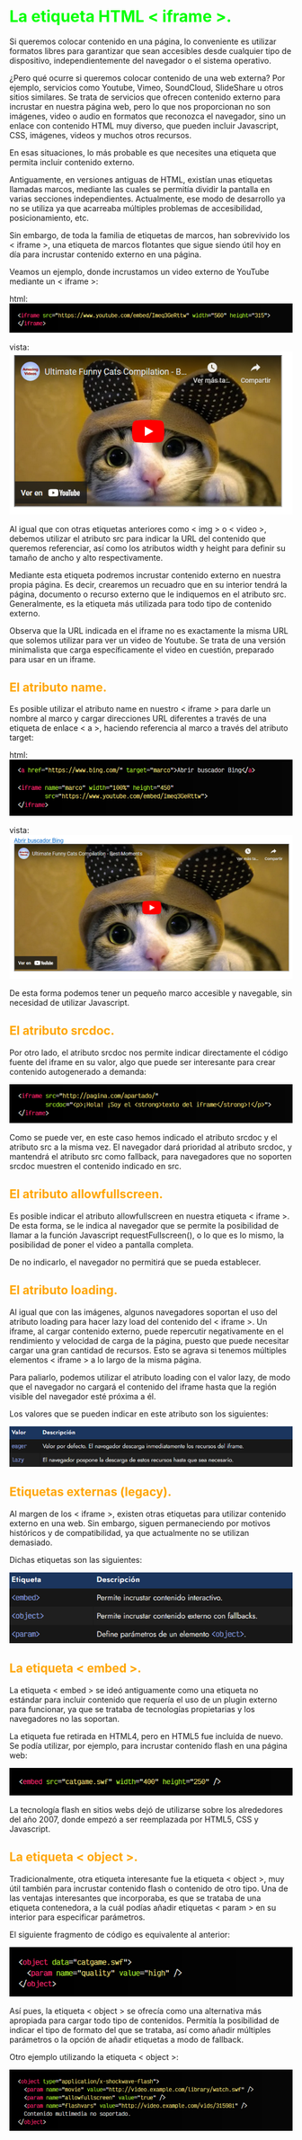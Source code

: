 # <span style="color:lime">La etiqueta HTML < iframe >.</span>

Si queremos colocar contenido en una página, lo conveniente es utilizar formatos libres para garantizar que sean accesibles desde cualquier tipo de dispositivo, independientemente del navegador o el sistema operativo.

¿Pero qué ocurre si queremos colocar contenido de una web externa? Por ejemplo, servicios como Youtube, Vimeo, SoundCloud, SlideShare u otros sitios similares. Se trata de servicios que ofrecen contenido externo para incrustar en nuestra página web, pero lo que nos proporcionan no son imágenes, video o audio en formatos que reconozca el navegador, sino un enlace con contenido HTML muy diverso, que pueden incluir Javascript, CSS, imágenes, videos y muchos otros recursos.

En esas situaciones, lo más probable es que necesites una etiqueta que permita incluir contenido externo.

Antiguamente, en versiones antiguas de HTML, existían unas etiquetas llamadas marcos, mediante las cuales se permitía dividir la pantalla en varias secciones independientes. Actualmente, ese modo de desarrollo ya no se utiliza ya que acarreaba múltiples problemas de accesibilidad, posicionamiento, etc.

Sin embargo, de toda la familia de etiquetas de marcos, han sobrevivido los < iframe >, una etiqueta de marcos flotantes que sigue siendo útil hoy en día para incrustar contenido externo en una página.

Veamos un ejemplo, donde incrustamos un video externo de YouTube mediante un < iframe >:

html:
![alt text](./imagenes-la-etiqueta-iframe/image.png)

vista:
![alt text](./imagenes-la-etiqueta-iframe/image-1.png)

Al igual que con otras etiquetas anteriores como < img > o < video >, debemos utilizar el atributo src para indicar la URL del contenido que queremos referenciar, así como los atributos width y height para definir su tamaño de ancho y alto respectivamente.

Mediante esta etiqueta podremos incrustar contenido externo en nuestra propia página. Es decir, crearemos un recuadro que en su interior tendrá la página, documento o recurso externo que le indiquemos en el atributo src. Generalmente, es la etiqueta más utilizada para todo tipo de contenido externo.

Observa que la URL indicada en el iframe no es exactamente la misma URL que solemos utilizar para ver un video de Youtube. Se trata de una versión minimalista que carga específicamente el video en cuestión, preparado para usar en un iframe.

## <span style="color:orange">El atributo name.</span>
Es posible utilizar el atributo name en nuestro < iframe > para darle un nombre al marco y cargar direcciones URL diferentes a través de una etiqueta de enlace < a >, haciendo referencia al marco a través del atributo target:

html:
![alt text](./imagenes-la-etiqueta-iframe/image-2.png)

vista:
![alt text](./imagenes-la-etiqueta-iframe/image-3.png)

De esta forma podemos tener un pequeño marco accesible y navegable, sin necesidad de utilizar Javascript.

## <span style="color:orange">El atributo srcdoc.</span>
Por otro lado, el atributo srcdoc nos permite indicar directamente el código fuente del iframe en su valor, algo que puede ser interesante para crear contenido autogenerado a demanda:

![alt text](./imagenes-la-etiqueta-iframe/image-4.png)

Como se puede ver, en este caso hemos indicado el atributo srcdoc y el atributo src a la misma vez. El navegador dará prioridad al atributo srcdoc, y mantendrá el atributo src como fallback, para navegadores que no soporten srcdoc muestren el contenido indicado en src.

## <span style="color:orange">El atributo allowfullscreen.</span>
Es posible indicar el atributo allowfullscreen en nuestra etiqueta < iframe >. De esta forma, se le indica al navegador que se permite la posibilidad de llamar a la función Javascript requestFullscreen(), o lo que es lo mismo, la posibilidad de poner el video a pantalla completa.

De no indicarlo, el navegador no permitirá que se pueda establecer.

## <span style="color:orange">El atributo loading.</span>
Al igual que con las imágenes, algunos navegadores soportan el uso del atributo loading para hacer lazy load del contenido del < iframe >. Un iframe, al cargar contenido externo, puede repercutir negativamente en el rendimiento y velocidad de carga de la página, puesto que puede necesitar cargar una gran cantidad de recursos. Esto se agrava si tenemos múltiples elementos < iframe > a lo largo de la misma página.

Para paliarlo, podemos utilizar el atributo loading con el valor lazy, de modo que el navegador no cargará el contenido del iframe hasta que la región visible del navegador esté próxima a él.

Los valores que se pueden indicar en este atributo son los siguientes:

![alt text](./imagenes-la-etiqueta-iframe/image-5.png)

## <span style="color:orange">Etiquetas externas (legacy).</span>
Al margen de los < iframe >, existen otras etiquetas para utilizar contenido externo en una web. Sin embargo, siguen permaneciendo por motivos históricos y de compatibilidad, ya que actualmente no se utilizan demasiado.

Dichas etiquetas son las siguientes:

![alt text](./imagenes-la-etiqueta-iframe/image-6.png)

## <span style="color:orange">La etiqueta < embed >.</span>
La etiqueta < embed > se ideó antiguamente como una etiqueta no estándar para incluir contenido que requería el uso de un plugin externo para funcionar, ya que se trataba de tecnologías propietarias y los navegadores no las soportan.

La etiqueta fue retirada en HTML4, pero en HTML5 fue incluída de nuevo. Se podía utilizar, por ejemplo, para incrustar contenido flash en una página web:

![alt text](./imagenes-la-etiqueta-iframe/image-7.png)

La tecnología flash en sitios webs dejó de utilizarse sobre los alrededores del año 2007, donde empezó a ser reemplazada por HTML5, CSS y Javascript.

## <span style="color:orange">La etiqueta < object >.</span>
Tradicionalmente, otra etiqueta interesante fue la etiqueta < object >, muy útil también para incrustar contenido flash o contenido de otro tipo. Una de las ventajas interesantes que incorporaba, es que se trataba de una etiqueta contenedora, a la cuál podías añadir etiquetas < param > en su interior para especificar parámetros.

El siguiente fragmento de código es equivalente al anterior:

![alt text](./imagenes-la-etiqueta-iframe/image-8.png)

Así pues, la etiqueta < object > se ofrecía como una alternativa más apropiada para cargar todo tipo de contenidos. Permitía la posibilidad de indicar el tipo de formato del que se trataba, así como añadir múltiples parámetros o la opción de añadir etiquetas a modo de fallback.

Otro ejemplo utilizando la etiqueta < object >:

![alt text](./imagenes-la-etiqueta-iframe/image-9.png)

